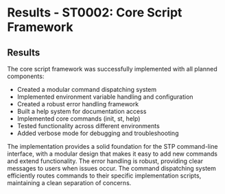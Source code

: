 # Results - ST0002: Core Script Framework

## Results

The core script framework was successfully implemented with all planned components:

- Created a modular command dispatching system
- Implemented environment variable handling and configuration
- Created a robust error handling framework
- Built a help system for documentation access
- Implemented core commands (init, st, help)
- Tested functionality across different environments
- Added verbose mode for debugging and troubleshooting

The implementation provides a solid foundation for the STP command-line interface, with a modular design that makes it easy to add new commands and extend functionality. The error handling is robust, providing clear messages to users when issues occur. The command dispatching system efficiently routes commands to their specific implementation scripts, maintaining a clean separation of concerns.

